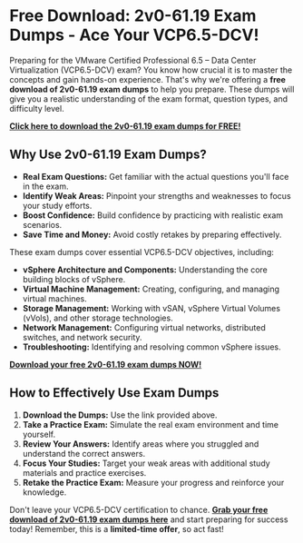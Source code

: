 # Free Download: 2v0-61.19 Exam Dumps - Ace Your VCP6.5-DCV!

Preparing for the VMware Certified Professional 6.5 – Data Center Virtualization (VCP6.5-DCV) exam? You know how crucial it is to master the concepts and gain hands-on experience. That's why we're offering a **free download of 2v0-61.19 exam dumps** to help you prepare. These dumps will give you a realistic understanding of the exam format, question types, and difficulty level. 

[**Click here to download the 2v0-61.19 exam dumps for FREE!**](https://udemywork.com/2v0-61-19-exam-dumps)

## Why Use 2v0-61.19 Exam Dumps?

*   **Real Exam Questions:** Get familiar with the actual questions you'll face in the exam.
*   **Identify Weak Areas:** Pinpoint your strengths and weaknesses to focus your study efforts.
*   **Boost Confidence:** Build confidence by practicing with realistic exam scenarios.
*   **Save Time and Money:** Avoid costly retakes by preparing effectively.

These exam dumps cover essential VCP6.5-DCV objectives, including:

*   **vSphere Architecture and Components:** Understanding the core building blocks of vSphere.
*   **Virtual Machine Management:** Creating, configuring, and managing virtual machines.
*   **Storage Management:** Working with vSAN, vSphere Virtual Volumes (vVols), and other storage technologies.
*   **Network Management:** Configuring virtual networks, distributed switches, and network security.
*   **Troubleshooting:** Identifying and resolving common vSphere issues.

[**Download your free 2v0-61.19 exam dumps NOW!**](https://udemywork.com/2v0-61-19-exam-dumps)

## How to Effectively Use Exam Dumps

1.  **Download the Dumps:** Use the link provided above.
2.  **Take a Practice Exam:** Simulate the real exam environment and time yourself.
3.  **Review Your Answers:** Identify areas where you struggled and understand the correct answers.
4.  **Focus Your Studies:** Target your weak areas with additional study materials and practice exercises.
5.  **Retake the Practice Exam:** Measure your progress and reinforce your knowledge.

Don't leave your VCP6.5-DCV certification to chance. [**Grab your free download of 2v0-61.19 exam dumps here**](https://udemywork.com/2v0-61-19-exam-dumps) and start preparing for success today! Remember, this is a **limited-time offer**, so act fast!
